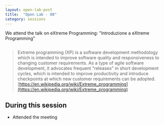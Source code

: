 ```yaml
---
layout: open-lab-post
title:  "Open Lab - 08"
category: sessions
---
```


We attend the talk on eXtreme Programming: "Introduzione a eXtreme Programming"

<span class="image right"><img src="{{ site.baseurl }}/images/128px-Mad_scientist_transparent_background.svg.png" alt=""></span>
> Extreme programming (XP) is a software development methodology which is intended to improve software quality and responsiveness to changing customer requirements. As a type of agile software development, it advocates frequent "releases" in short development cycles, which is intended to improve productivity and introduce checkpoints at which new customer requirements can be adopted.
[https://en.wikipedia.org/wiki/Extreme_programming](https://en.wikipedia.org/wiki/Extreme_programming)

## During this session
* Attended the meeting
